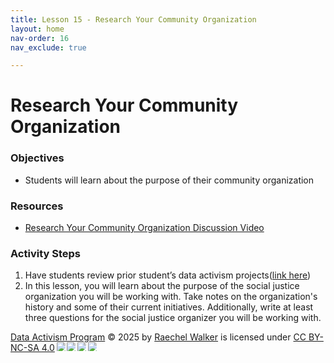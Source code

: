```yaml
---
title: Lesson 15 - Research Your Community Organization
layout: home
nav-order: 16
nav_exclude: true

---
```


<script>
  if (localStorage.getItem("formFilled") !== "true") {
    window.location.href = "/";
  }
</script>


# Research Your Community Organization

### Objectives
- Students will learn about the purpose of their community organization

### Resources
- <a href = "https://drive.google.com/file/d/1PBjX-zKi2AaqrU826RGzsvsbJ9svC_wk/view?usp=drive_link">Research Your Community Organization Discussion Video</a>

### Activity Steps
1. Have students review prior student’s data activism projects(<a href = "https://linktr.ee/liberatorycomputingprojects">link here</a>)
2. In this lesson, you will learn about the purpose of the social justice organization you will be working with. Take notes on the organization's history and some of their current initiatives. Additionally, write at least three questions for the social justice organizer you will be working with.





<a href="https://creativecommons.org">Data Activism Program</a> © 2025 by <a href="https://creativecommons.org">Raechel Walker</a> is licensed under <a href="https://creativecommons.org/licenses/by-nc-sa/4.0/">CC BY-NC-SA 4.0</a><img src="https://mirrors.creativecommons.org/presskit/icons/cc.svg" style="max-width: 1em;max-height:1em;margin-left: .2em;"><img src="https://mirrors.creativecommons.org/presskit/icons/by.svg" style="max-width: 1em;max-height:1em;margin-left: .2em;"><img src="https://mirrors.creativecommons.org/presskit/icons/nc.svg" style="max-width: 1em;max-height:1em;margin-left: .2em;"><img src="https://mirrors.creativecommons.org/presskit/icons/sa.svg" style="max-width: 1em;max-height:1em;margin-left: .2em;">